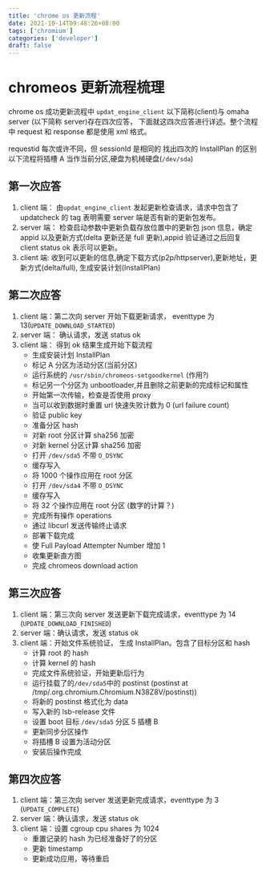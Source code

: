 ```yaml
---
title: 'chrome os 更新流程'
date: 2021-10-14T09:48:26+08:00
tags: ['chromium']
categories: ['developer']
draft: false
---
```


# chromeos 更新流程梳理

chrome os 成功更新流程中 `updat_engine_client` 以下简称(client)与 omaha server (以下简称 server)存在四次应答，
下面就这四次应答进行详述。整个流程中 request 和 response 都是使用 xml 格式。

requestid 每次或许不同，但 sessionId 是相同的
找出四次的 InstallPlan 的区别
以下流程将插槽 A 当作当前分区,硬盘为机械硬盘(`/dev/sda`)

## 第一次应答

1. client 端： 由`updat_engine_client` 发起更新检查请求，请求中包含了 updatcheck 的 tag 表明需要 server 端是否有新的更新包发布。
2. server 端： 检查启动参数中更新负载存放位置中的更新包 json 信息，确定 appid 以及更新方式(delta 更新还是 full 更新),appid 验证通过之后回复 client status ok 表示可以更新。
3. client 端: 收到可以更新的信息,确定下载方式(p2p/httpserver),更新地址，更新方式(delta/full), 生成安装计划(InstallPlan)

## 第二次应答

1. client 端：第二次向 server 开始下载更新请求， eventtype 为 13(`UPDATE_DOWNLOAD_STARTED`)
2. server 端： 确认请求，发送 status ok
3. client 端： 得到 ok 结果生成开始下载流程
   - 生成安装计划 InstallPlan
   - 标记 A 分区为活动分区(当前分区)
   - 运行系统的 `/usr/sbin/chromeos-setgoodkernel` (作用?)
   - 标记另一个分区为 unbootloader,并且删除之前更新的完成标记和属性
   - 开始第一次传输，检查是否使用 proxy
   - 当可以收到数据时重置 url 快速失败计数为 0 (url failure count)
   - 验证 public key
   - 准备分区 hash
   - 对新 root 分区计算 sha256 加密
   - 对新 kernel 分区计算 sha256 加密
   - 打开 `/dev/sda5` 不带 `O_DSYNC`
   - 缓存写入
   - 将 1000 个操作应用在 root 分区
   - 打开 `/dev/sda4` 不带 `O_DSYNC`
   - 缓存写入
   - 将 32 个操作应用在 root 分区 (数字的计算？)
   - 完成所有操作 operations
   - 通过 libcurl 发送传输终止请求
   - 部署下载完成
   - 使 Full Payload Attempter Number 增加 1
   - 收集更新直方图
   - 完成 chromeos download action

## 第三次应答

1. client 端：第三次向 server 发送更新下载完成请求，eventtype 为 14 (`UPDATE_DOWNLOAD_FINISHED`)
2. server 端：确认请求，发送 status ok
3. client 端：开始文件系统验证， 生成 InstallPlan。包含了目标分区和 hash
   - 计算 root 的 hash
   - 计算 kernel 的 hash
   - 完成文件系统验证，开始更新后行为
   - 运行挂载了的`/dev/sda5`中的 postinst (postinst at /tmp/.org.chromium.Chromium.N38Z8V/postinst))
   - 将新的 postinst 格式化为 data
   - 写入新的 lsb-release 文件
   - 设置 boot 目标 `/dev/sda5` 分区 5 插槽 B
   - 更新同步分区操作
   - 将插槽 B 设置为活动分区
   - 安装后操作完成

## 第四次应答

1. client 端：第三次向 server 发送更新完成请求，eventtype 为 3 (`UPDATE_COMPLETE`)
2. server 端：确认请求，发送 status ok
3. client 端：设置 cgroup cpu shares 为 1024
   - 重置记录的 hash 为已经准备好了的分区
   - 更新 timestamp
   - 更新成功应用，等待重启
